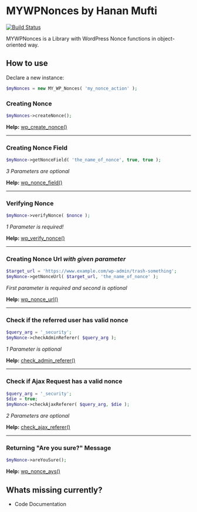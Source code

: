 # MYWPNonces by Hanan Mufti

[![Build Status](https://travis-ci.org/h-ARTS/Mywpnonces.svg?branch=master)](https://travis-ci.org/h-ARTS/Mywpnonces)

MYWPNonces is a Library with WordPress Nonce functions in object-oriented way.

## How to use

Declare a new instance:
```php
$myNonces = new MY_WP_Nonces( 'my_nonce_action' );
```

### Creating Nonce

```php
$myNonces->createNonce();
```

**Help:** [wp_create_nonce()](https://developer.wordpress.org/reference/functions/wp_create_nonce)

---------------

### Creating Nonce Field

```php
$myNonce->getNonceField( 'the_name_of_nonce', true, true );
```
*3 Parameters are optional*

**Help:** [wp_nonce_field()](https://developer.wordpress.org/reference/functions/wp_nonce_field)

---------------

### Verifying Nonce

```php
$myNonce->verifyNonce( $nonce );
```
*1 Parameter is required!*

**Help:** [wp_verify_nonce()](https://developer.wordpress.org/reference/functions/wp_verify_nonce)

---------------

### Creating Nonce Url *with given parameter*

```php
$target_url = 'https://www.example.com/wp-admin/trash-something';
$myNonce->getNonceUrl( $target_url, 'the_name_of_nonce' );
```
*First parameter is required and second is optional*

**Help:** [wp_nonce_url()](https://developer.wordpress.org/reference/functions/wp_nonce_url)

---------------

### Check if the referred user has valid nonce

```php
$query_arg = '_security';
$myNonce->checkAdminReferer( $query_arg );
```
*1 Parameter is optional*

**Help:** [check_admin_referer()](https://developer.wordpress.org/reference/functions/check_admin_referer)

--------------

### Check if Ajax Request has a valid nonce

```php
$query_arg = '_security';
$die = true;
$myNonce->checkAjaxReferer( $query_arg, $die );
```
*2 Parameters are optional*

**Help:** [check_ajax_referer()](https://developer.wordpress.org/reference/functions/check_ajax_referer)

--------------

### Returning "Are you sure?" Message

```php
$myNonce->areYouSure();
```

**Help:** [wp_nonce_ays()](https://developer.wordpress.org/reference/functions/wp_nonce_ays)

## Whats missing currently?

- Code Documentation
